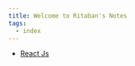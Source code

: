 ```yaml
---
title: Welcome to Ritaban's Notes
tags:
  - index
---
```

- [React Js](../content/React%20JS/index.md)